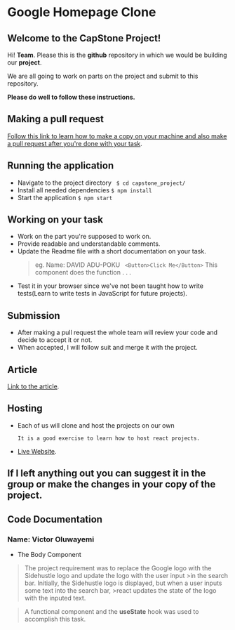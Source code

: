 # Google Homepage Clone

## Welcome to the CapStone Project!


Hi! **Team**. Please this is the **github** repository in which we would be building our **project**.

We are all going to work on parts on the project and submit to this repository.

**Please do well to follow these instructions.**

## Making a pull request

[Follow this link to learn how to make a copy on your machine and also make a pull request after you're done with your task](https://www.freecodecamp.org/news/how-to-make-your-first-pull-request-on-github-3/).

## Running the application

- Navigate to the project directory
  ` $ cd capstone_project/`
- Install all needed dependencies
  `$ npm install`
- Start the application
  `$ npm start`

## Working on your task

- Work on the part you're supposed to work on.
- Provide readable and understandable comments.
- Update the Readme file with a short documentation on your task.
  > eg.
  > Name: DAVID ADU-POKU
  > ` <Button>Click Me</Button>`
  > This component does the function . . .
- Test it in your browser since we've not been taught how to write tests(Learn to write tests in JavaScript for future projects).

## Submission

- After making a pull request the whole team will review your code and decide to accept it or not.
- When accepted, I will follow suit and merge it with the project.

## Article

[Link to the article](https://medium.com/@amanuelabiy.as/sidehustle-capstone-project-1-react-js-5865afbd0ec3).

## Hosting

- Each of us will clone and host the projects on our own

      It is a good exercise to learn how to host react projects.

- [Live Website](https://sidehustle-capstone-project-team-pjmask.netlify.app).

## If I left anything out you can suggest it in the group or make the changes in your copy of the project.


## Code Documentation

### Name: Victor Oluwayemi
- The Body Component
 >The project requirement was to replace the Google logo with the Sidehustle logo and update the logo with the user input >in the search bar. Initially, the Sidehustle logo is displayed, but when a user inputs some text into the search bar, >react updates the state of the logo with the inputed text.
     
 >A functional component and the **useState** hook was used to accomplish this task.
      
